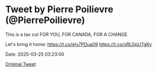 # Tweet by Pierre Poilievre (@PierrePoilievre)

This is a tax cut FOR YOU, FOR CANADA, FOR A CHANGE.

Let's bring it home: https://t.co/eIy7PDua09 https://t.co/xRLGpUTgKy

Date: 2025-03-25 03:23:00

[Original Tweet](https://x.com/PierrePoilievre/status/1904373423427682345)
